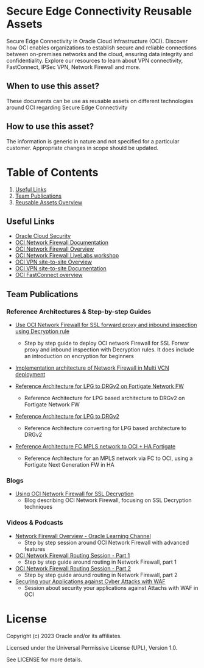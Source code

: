 # Secure Edge Connectivity Reusable Assets
Secure Edge Connectivity in Oracle Cloud Infrastructure (OCI). Discover how OCI enables organizations to establish secure and reliable connections between on-premises networks and the cloud, ensuring data integrity and confidentiality. Explore our resources to learn about VPN connectivity, FastConnect, IPSec VPN, Network Firewall and more.

## When to use this asset?
These documents can be use as reusable assets on different technologies around OCI regarding Secure Edge Connectivity

## How to use this asset?
The information is generic in nature and not specified for a particular customer. Appropriate changes in scope should be updated.


# Table of Contents
 
1. [Useful Links](#useful-links)
2. [Team Publications](#team-publications)
3. [Reusable Assets Overview](#reusable-assets-overviewdef)
 
## Useful Links
- [Oracle Cloud Security](https://docs.oracle.com/en-us/iaas/Content/Security/Concepts/security.htm)
- [OCI Network Firewall Documentation](https://docs.oracle.com/en-us/iaas/Content/network-firewall/home.htm)
- [OCI Network Firewall Overview](https://docs.oracle.com/en-us/iaas/Content/network-firewall/overview.htm)
- [OCI Network Firewall LiveLabs workshop](https://apexapps.oracle.com/pls/apex/dbpm/r/livelabs/view-workshop?wid=3499)
- [OCI VPN site-to-site Overview](https://docs.oracle.com/en-us/iaas/Content/Network/Tasks/overviewIPsec.htm)
- [OCI VPN site-to-site Documentation](https://docs.oracle.com/en-us/iaas/Content/Network/Tasks/managingIPsec.htm)
- [OCI FastConnect overview](https://docs.oracle.com/en-us/iaas/Content/Network/Concepts/fastconnect.htm)


## Team Publications

### Reference Architectures & Step-by-step Guides


- [Use OCI Network Firewall for SSL forward proxy and inbound inspection using Decryption rule](https://docs.oracle.com/en/learn/oci-network-firewall/#introduction)
    -  Step by step guide to deploy OCI network Firewall for SSL Forwar proxy and inbound inspection with Decryption rules. It does include an introduction on encryption for beginners
    
- [Implementation architecture of Network Firewall in Multi VCN deployment](files/Implementation%20guide%20for%20Network%20Firewall%20in%20a%20Multi-VCNs%20deployment.pdf)


- [Reference Architecture for LPG to DRGv2 on Fortigate Network FW](files/LPG%20to%20DRG%20V2%2BFortigate%20Reference%20Architecture.jpg)
    - Reference Architecture for LPG based architecture to DRGv2 on Fortigate Network FW

- [Reference Architecture for LPG to DRGv2 ](files/LPG%20to%20DRG%20V2%20Reference%20Architecture.jpg)
    - Reference Architecture converting for LPG based architecture to DRGv2 

- [Reference Architecture FC MPLS network to OCI + HA Fortigate ](files/Multi-tenancy%20DR%20architecture%20with%20MPLS%20customers%20and%20Network%20FW.jpg)
    - Reference Architecture for an MPLS network via FC to OCI, using a Fortigate Next Generation FW in HA

### Blogs
 
- [Using OCI Network Firewall for SSL Decryption](https://blogs.oracle.com/cloud-infrastructure/post/oci-network-firewall-ssl-decryption)
    -  Blog describing OCI Network Firewall, focusing on SSL Decryption techniques


### Videos & Podcasts
- [Network Firewall Overview - Oracle Learning Channel](https://www.youtube.com/watch?v=AlwQQQOl5qw)
    -  Step by step session around OCI Network Firewall with advanced features
- [OCI Network Firewall Routing Session - Part 1 ](https://www.youtube.com/watch?v=aX3hl-91zRc)
    -  Step by step guide around routing in Network Firewall, part 1
- [OCI Network Firewall Routing Session - Part 2 ](https://www.youtube.com/watch?v=zZYZehAnVXw&t=0s)
    -  Step by step guide around routing in Network Firewall, part 2
- [Securing your Applications against Cyber Attacks with WAF](https://www.youtube.com/watch?v=t9R90X3PXv0)
    -  Session about security your applications against Attachs with WAF in OCI 


# License

Copyright (c) 2023 Oracle and/or its affiliates.

Licensed under the Universal Permissive License (UPL), Version 1.0.

See LICENSE for more details.

